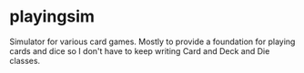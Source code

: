 playingsim
==========

Simulator for various card games. Mostly to provide a foundation for playing
cards and dice so I don't have to keep writing Card and Deck and Die classes.
